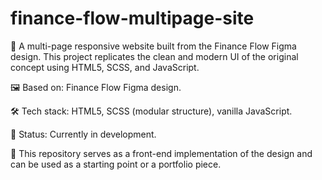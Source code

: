 # finance-flow-multipage-site

💼 A multi-page responsive website built from the Finance Flow Figma design. This project replicates the clean and modern UI of the original concept using HTML5, SCSS, and JavaScript.

🖼️ Based on: Finance Flow Figma design.

🛠️ Tech stack: HTML5, SCSS (modular structure), vanilla JavaScript.

🚧 Status: Currently in development.

📁 This repository serves as a front-end implementation of the design and can be used as a starting point or a portfolio piece.
